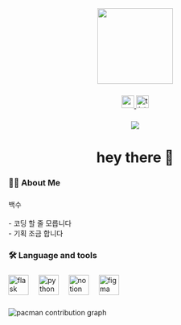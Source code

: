 <div align="center">
  <img height="150" src="https://media.giphy.com/media/M9gbBd9nbDrOTu1Mqx/giphy.gif"  />
</div>

###

<div align="center">
  <a href="mailto:pmlsh2847@gmail.com">
    <img src="https://img.shields.io/static/v1?message=Gmail&logo=gmail&label=&color=D14836&logoColor=white&labelColor=&style=for-the-badge" height="25" alt="gmail logo"  />
  </a>
  <a href="https://pytpo.tistory.com/">
    <img src="https://img.shields.io/static/v1?message=Tistory&logo=tistory&label=&color=000000&logoColor=white&labelColor=&style=for-the-badge" height="25" alt="tistory logo"  />
  </a>
</div>

###

<div align="center">
  <img src="https://visitor-badge.laobi.icu/badge?page_id=seanjr2847.seanjr2847&"  />
</div>

###

<h1 align="center">hey there 👋</h1>

###

<h3 align="left">👩‍💻  About Me</h3>

###

<p align="left">백수<br><br>- 코딩 할 줄 모릅니다<br>- 기획 조금 합니다</p>

###

<h3 align="left">🛠 Language and tools</h3>

###

<div align="left">
  <img src="https://cdn.jsdelivr.net/gh/devicons/devicon/icons/flask/flask-original.svg" height="40" alt="flask logo"  />
  <img width="12" />
  <img src="https://cdn.jsdelivr.net/gh/devicons/devicon/icons/python/python-original.svg" height="40" alt="python logo"  />
  <img width="12" />
  <img src="https://cdn.jsdelivr.net/gh/devicons/devicon/icons/notion/notion-original.svg" height="40" alt="notion logo"  />
  <img width="12" />
  <img src="https://cdn.jsdelivr.net/gh/devicons/devicon/icons/figma/figma-original.svg" height="40" alt="figma logo"  />
</div>

###

<picture>
  <source media="(prefers-color-scheme: dark)" srcset="https://raw.githubusercontent.com/seanjr2847/seanjr2847/output/pacman-contribution-graph-dark.svg">
  <source media="(prefers-color-scheme: light)" srcset="https://raw.githubusercontent.com/seanjr2847/seanjr2847/output/pacman-contribution-graph.svg">
  <img alt="pacman contribution graph" src="https://raw.githubusercontent.com/seanjr2847/seanjr2847/output/pacman-contribution-graph.svg">
</picture>

###
